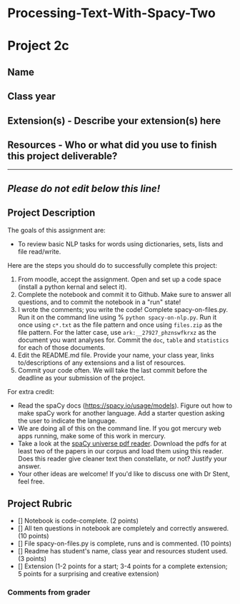 # Processing-Text-With-Spacy-Two

# Project 2c

## Name

## Class year

## Extension(s) - Describe your extension(s) here

## Resources - Who or what did you use to finish this project deliverable?


-----------------------------------------------------------------------------------------------------------------------------------------------
*Please do not edit below this line!*
-----------------------------------------------------------------------------------------------------------------------------------------------

## Project Description

The goals of this assignment are:
* To review basic NLP tasks for words using dictionaries, sets, lists and file read/write.

Here are the steps you should do to successfully complete this project:
1. From moodle, accept the assignment. Open and set up a code space (install a python kernal and select it).
2. Complete the notebook and commit it to Github. Make sure to answer all questions, and to commit the notebook in a "run" state!
3. I wrote the comments; you write the code! Complete spacy-on-files.py. Run it on the command line using % `python spacy-on-nlp.py`. Run it once using `c*.txt` as the file pattern and once using `files.zip` as the file pattern. For the latter case, use `ark:__27927_phznswfkrxz` as the document you want analyses for. Commit the `doc`, `table` and `statistics` for each of those documents.
4. Edit the README.md file. Provide your name, your class year, links to/descriptions of any extensions and a list of resources. 
5. Commit your code often. We will take the last commit before the deadline as your submission of the project.

For extra credit:
* Read the spaCy docs (https://spacy.io/usage/models). Figure out how to make spaCy work for another language. Add a starter question asking the user to indicate the language. 
* We are doing all of this on the command line. If you got mercury web apps running, make some of this work in mercury.
* Take a look at the [spaCy universe pdf reader](https://spacy.io/universe/project/spacypdfreader/). Download the pdfs for at least two of the papers in our corpus and load them using this reader. Does this reader give cleaner text then constellate, or not? Justify your answer.
* Your other ideas are welcome! If you'd like to discuss one with Dr Stent, feel free.


## Project Rubric

- [] Notebook is code-complete. (2 points)
- [] All ten questions in notebook are completely and correctly answered. (10 points)
- [] File spacy-on-files.py is complete, runs and is commented. (10 points)
- [] Readme has student's name, class year and resources student used. (3 points)
- [] Extension (1-2 points for a start; 3-4 points for a complete extension; 5 points for a surprising and creative extension)

### Comments from grader
